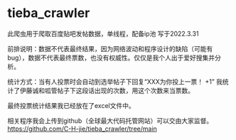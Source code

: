 # tieba_crawler
此爬虫用于爬取百度贴吧发帖数据，单线程，配备ip池
写于2022.3.31

前排说明：数据不代表最终结果，因为网络波动和程序设计的缺陷（可能有bug），数据不代表最终票数，也没有权威性。仅仅是我个人出于爱好搜集并分析。

统计方式：当有人投票时会自动到选举帖子下回复“XXX为你投上一票！ +1” 我统计了伊藤诚和呱管帖子下这段话出现的次数，用这个次数来当票数。

最终投票统计结果我已经放在了excel文件中。

相关程序我会上传到github（全球最大代码托管网站）可以交由大家监督。
https://github.com/C-H-jie/tieba_crawler/tree/main
